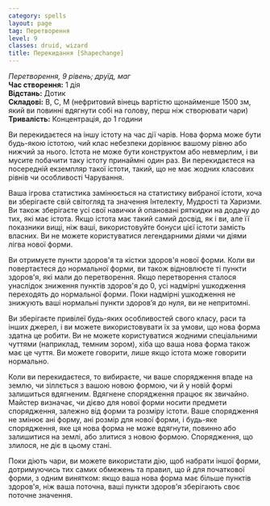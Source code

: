 ```yaml
---
category: spells
layout: page
tag: Перетворення
level: 9
classes: druid, wizard
title: Перекидання [Shapechange]
---
```


_Перетворення, 9 рівень; друїд, маг_    
**Час створення:** 1 дія    
**Відстань:** Дотик    
**Складові:** В, С, М (нефритовий вінець вартістю щонайменше 1500 зм, який ви повинні вдягнути собі на голову, перш ніж створювати чари)    
**Тривалість:** Концентрація, до 1 години    

Ви перекидаєтеся на іншу істоту на час дії чарів. Нова форма може бути будь-якою істотою, чий клас небезпеки дорівнює вашому рівню або нижчий за нього. Істота не може бути конструктом або невмерлим, і ви мусите побачити таку істоту принаймні один раз. Ви перекидаєтеся на посередній екземпляр такої істоти, такий, що не має жодних класових рівнів чи особливості Чарування.    

Ваша ігрова статистика замінюється на статистику вибраної істоти, хоча ви зберігаєте свій світогляд та значення Інтелекту, Мудрості та Харизми. Ви також зберігаєте усі свої навички й опановані ряткидки на додачу до тих, які має істота. Якщо істота має такий самий досвід, як і ви, але її показники вищі, ніж ваші, використовуйте бонуси цієї істоти замість власних. Ви не можете користуватися легендарними діями чи діями лігва нової форми.    

Ви отримуєте пункти здоров'я та кістки здоров'я нової форми. Коли ви повертаєтеся до нормальної форми, ви також відновлюєте ті пункти здоров'я, які мали до перетворення. Якщо перетворення сталося унаслідок зниження пунктів здоров'я до 0, усі надмірні ушкодження переходять до нормальної форми. Поки надмірні ушкодження не знижують ваші нормальні пункти здоров’я до нуля, ви не непритомні.    

Ви зберігаєте привілеї будь-яких особливостей свого класу, раси та інших джерел, і ви можете використовувати їх за умови, що нова форма здатна це робити. Ви не можете користуватися жодними спеціальними чуттями (наприклад, темним зором), хіба що ваша нова форма також має це чуття. Ви можете говорити, лише якщо істота може говорити нормально.    

Коли ви перекидаєтеся, то вибираєте, чи ваше спорядження впаде на землю, чи зіллється з вашою новою формою, чи й у новій формі залишиться вдягненим. Вдягнене спорядження працює як звичайно. Майстер визначає, чи дієво для нової форми носити предмети спорядження, залежно від форми та розміру істоти. Ваше спорядження не змінює ані форму, ані розмір для нової форми, і будь-яке спорядження, яке ця нова форма не може вдягнути, повинно або залишитися на землі, або злитися з новою формою. Спорядження, що злилося, не діє в цьому стані.    

Поки діють чари, ви можете використати дію, щоб набрати іншої форми, дотримуючись тих самих обмежень та правил, що й для початкової форми, з одним винятком: якщо ваша нова форма має більше пунктів здоров'я, ніж ваша поточна, ваші пункти здоров'я зберігають своє поточне значення. 
